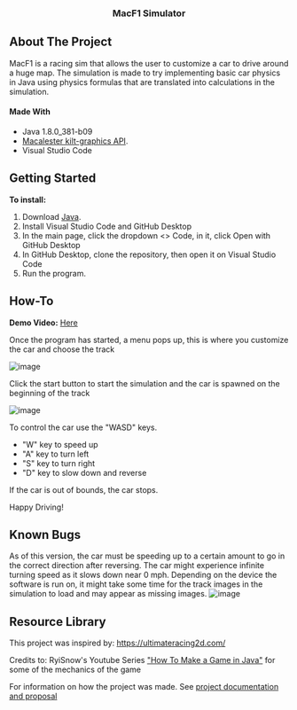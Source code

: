  <h3 align="center">MacF1 Simulator</h3>

<!-- ABOUT THE PROJECT -->
## About The Project
MacF1 is a racing sim that allows the user to customize a car to drive around a huge map. The simulation is made to try implementing basic car physics in Java
using physics formulas that are translated into calculations in the simulation. 

#### Made With 
* Java 1.8.0_381-b09
* [Macalester kilt-graphics API](https://github.com/mac-comp127/kilt-graphics/tree/main/src/edu/macalester/graphics).
* Visual Studio Code
  
<!-- GETTING STARTED -->
## Getting Started
**To install:**
1. Download [Java](https://www.java.com/download/ie_manual.jsp).
2. Install Visual Studio Code and GitHub Desktop
3. In the main page, click the dropdown <> Code, in it, click Open with GitHub Desktop
4. In GitHub Desktop, clone the repository, then open it on Visual Studio Code
5. Run the program.

<!-- USAGE EXAMPLES -->
## How-To
**Demo Video:** [Here](DemoVidLink)

Once the program has started, a menu pops up, this is where you customize the car and choose the track

![image](https://github.com/mac-comp127-s24-alhashim/project-samc-chris-isauro-andre/assets/150849872/593c2b98-39ef-430f-88aa-98b3bc8dd3d0)

Click the start button to start the simulation and the car is spawned on the beginning of the track

![image](https://github.com/mac-comp127-s24-alhashim/project-samc-chris-isauro-andre/assets/150849872/8c8639b1-c8b1-40d1-b4b9-60c8b839c2a2)

To control the car use the "WASD" keys.
* "W" key to speed up
* "A" key to turn left
* "S" key to turn right
* "D" key to slow down and reverse

If the car is out of bounds, the car stops.

Happy Driving!

## Known Bugs
As of this version, the car must be speeding up to a certain amount to go in the correct direction after reversing.
The car might experience infinite turning speed as it slows down near 0 mph.
Depending on the device the software is run on, it might take some time for the track images in the simulation to load and may appear as missing images.
![image](https://github.com/mac-comp127-s24-alhashim/project-samc-chris-isauro-andre/assets/150849872/0cbe917c-c3fa-4cf1-ba84-4d87b2318e3c)

## Resource Library
This project was inspired by: https://ultimateracing2d.com/

Credits to: RyiSnow's Youtube Series ["How To Make a Game in Java"](https://www.youtube.com/watch?v=om59cwR7psI&list=PL_QPQmz5C6WUF-pOQDsbsKbaBZqXj4qSq)
for some of the mechanics of the game

For information on how the project was made.
See [project documentation and proposal](https://github.com/mac-comp127-s24-alhashim/project-samc-chris-isauro-andre/blob/main/Project_Proposal.md)
